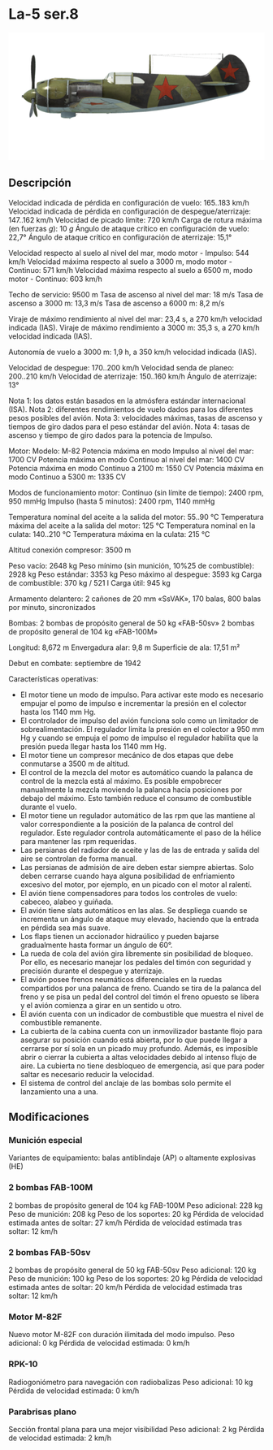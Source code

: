 ﻿# La-5 ser.8

![la5s8](../images/la5s8.png)

## Descripción

Velocidad indicada de pérdida en configuración de vuelo: 165..183 km/h
Velocidad indicada de pérdida en configuración de despegue/aterrizaje: 147..162 km/h
Velocidad de picado límite: 720 km/h
Carga de rotura máxima (en fuerzas <i>g</i>): 10 <i>g</i>
Ángulo de ataque crítico en configuración de vuelo: 22,7°
Ángulo de ataque crítico en configuración de aterrizaje: 15,1°

Velocidad respecto al suelo al nivel del mar, modo motor - Impulso: 544 km/h
Velocidad máxima respecto al suelo a 3000 m, modo motor - Continuo: 571 km/h
Velocidad máxima respecto al suelo a 6500 m, modo motor - Continuo: 603 km/h

Techo de servicio: 9500 m
Tasa de ascenso al nivel del mar: 18 m/s
Tasa de ascenso a 3000 m: 13,3 m/s
Tasa de ascenso a 6000 m: 8,2 m/s

Viraje de máximo rendimiento al nivel del mar: 23,4 s, a 270 km/h velocidad indicada (IAS).
Viraje de máximo rendimiento a 3000 m: 35,3 s, a 270 km/h velocidad indicada (IAS).

Autonomía de vuelo a 3000 m: 1,9 h, a 350 km/h velocidad indicada (IAS).

Velocidad de despegue: 170..200 km/h
Velocidad senda de planeo: 200..210 km/h
Velocidad de aterrizaje: 150..160 km/h
Ángulo de aterrizaje: 13°

Nota 1: los datos están basados en la atmósfera estándar internacional (ISA).
Nota 2: diferentes rendimientos de vuelo dados para los diferentes pesos posibles del avión.
Nota 3: velocidades máximas, tasas de ascenso y tiempos de giro dados para el peso estándar del avión.
Nota 4: tasas de ascenso y tiempo de giro dados para la potencia de Impulso.

Motor:
Modelo: M-82
Potencia máxima en modo Impulso al nivel del mar: 1700 CV
Potencia máxima en modo Continuo al nivel del mar: 1400 CV
Potencia máxima en modo Continuo a 2100 m: 1550 CV
Potencia máxima en modo Continuo a 5300 m: 1335 CV

Modos de funcionamiento motor:
Continuo (sin límite de tiempo): 2400 rpm, 950 mmHg
Impulso (hasta 5 minutos): 2400 rpm, 1140 mmHg

Temperatura nominal del aceite a la salida del motor: 55..90 °C
Temperatura máxima del aceite a la salida del motor: 125 °C
Temperatura nominal en la culata: 140..210 °C
Temperatura máxima en la culata: 215 °C

Altitud conexión compresor: 3500 m

Peso vacío: 2648 kg
Peso mínimo (sin munición, 10%25 de combustible): 2928 kg
Peso estándar: 3353 kg
Peso máximo al despegue: 3593 kg
Carga de combustible: 370 kg / 521 l
Carga útil: 945 kg

Armamento delantero:
2 cañones de 20 mm «SsVAK», 170 balas, 800 balas por minuto, sincronizados

Bombas:
2 bombas de propósito general de 50 kg «FAB-50sv»
2 bombas de propósito general de 104 kg «FAB-100M»

Longitud: 8,672 m
Envergadura alar: 9,8 m
Superficie de ala: 17,51 m²

Debut en combate: septiembre de 1942

Características operativas:
- El motor tiene un modo de impulso. Para activar este modo es necesario empujar el pomo de impulso e incrementar la presión en el colector hasta los 1140 mm Hg.
- El controlador de impulso del avión funciona solo como un limitador de sobrealimentación. El regulador limita la presión en el colector a 950 mm Hg y cuando se empuja el pomo de impulso el regulador habilita que la presión pueda llegar hasta los 1140 mm Hg.
- El motor tiene un compresor mecánico de dos etapas que debe conmutarse a 3500 m de altitud.
- El control de la mezcla del motor es automático cuando la palanca de control de la mezcla está al máximo. Es posible empobrecer manualmente la mezcla moviendo la palanca hacia posiciones por debajo del máximo. Esto también reduce el consumo de combustible durante el vuelo.
- El motor tiene un regulador automático de las rpm que las mantiene al valor correspondiente a la posición de la palanca de control del regulador. Este regulador controla automáticamente el paso de la hélice para mantener las rpm requeridas.
- Las persianas del radiador de aceite y las de las de entrada y salida del aire se controlan de forma manual.
- Las persianas de admisión de aire deben estar siempre abiertas. Solo deben cerrarse cuando haya alguna posibilidad de enfriamiento excesivo del motor, por ejemplo, en un picado con el motor al ralentí.
- El avión tiene compensadores para todos los controles de vuelo: cabeceo, alabeo y guiñada.
- El avión tiene slats automáticos en las alas. Se despliega cuando se incrementa un ángulo de ataque muy elevado, haciendo que la entrada en pérdida sea más suave.
- Los flaps tienen un accionador hidraúlico y pueden bajarse gradualmente hasta formar un ángulo de 60°.
- La rueda de cola del avión gira libremente sin posibilidad de bloqueo. Por ello, es necesario manejar los pedales del timón con seguridad y precisión durante el despegue y aterrizaje.
- El avión posee frenos neumáticos diferenciales en la ruedas compartidos por una palanca de freno. Cuando se tira de la palanca del freno y se pisa un pedal del control del timón el freno opuesto se libera y el avión comienza a girar en un sentido u otro.
- El avión cuenta con un indicador de combustible que muestra el nivel de combustible remanente.
- La cubierta de la cabina cuenta con un inmovilizador bastante flojo para asegurar su posición cuando está abierta, por lo que puede llegar a cerrarse por sí sola en un picado muy profundo. Además, es imposible abrir o cierrar la cubierta a altas velocidades debido al intenso flujo de aire. La cubierta no tiene desbloqueo de emergencia, así que para poder saltar es necesario reducir la velocidad.
- El sistema de control del anclaje de las bombas solo permite el lanzamiento una a una.

## Modificaciones


### Munición especial

Variantes de equipamiento: balas antiblindaje (AP) o altamente explosivas (HE)

### 2 bombas FAB-100M

2 bombas de propósito general de 104 kg FAB-100M
Peso adicional: 228 kg
Peso de munición: 208 kg
Peso de los soportes: 20 kg
Pérdida de velocidad estimada antes de soltar: 27 km/h
Pérdida de velocidad estimada tras soltar: 12 km/h

### 2 bombas FAB-50sv

2 bombas de propósito general de 50 kg FAB-50sv
Peso adicional: 120 kg
Peso de munición: 100 kg
Peso de los soportes: 20 kg
Pérdida de velocidad estimada antes de soltar: 20 km/h
Pérdida de velocidad estimada tras soltar: 12 km/h﻿

### Motor M-82F

Nuevo motor M-82F con duración ilimitada del modo impulso. 
Peso adicional: 0 kg
Pérdida de velocidad estimada: 0 km/h﻿

### RPK-10

Radiogoniómetro para navegación con radiobalizas
Peso adicional: 10 kg
Pérdida de velocidad estimada: 0 km/h﻿

### Parabrisas plano

Sección frontal plana para una mejor visibilidad
Peso adicional: 2 kg
Pérdida de velocidad estimada: 2 km/h